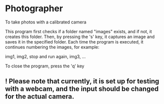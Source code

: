 # Photographer
To take photos with a calibrated camera

This program first checks if a folder named "images" exists, and if not, it creates this folder. Then, by pressing the 's' key, it captures an image and saves it in the specified folder. Each time the program is executed, it continues numbering the images, for example:

 img1, img2, stop and run again, img3, ...

To close the program, press the 'q' key

## ! Please note that currently, it is set up for testing with a webcam, and the input should be changed for the actual camera.

